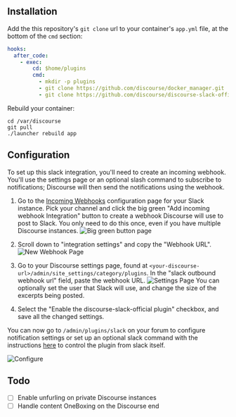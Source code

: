 ## Installation

Add the this repository's `git clone` url to your container's `app.yml` file, at the bottom of the `cmd` section:

```yml
hooks:
  after_code:
    - exec:
        cd: $home/plugins
        cmd:
          - mkdir -p plugins
          - git clone https://github.com/discourse/docker_manager.git
          - git clone https://github.com/discourse/discourse-slack-official.git
```

Rebuild your container:

```
cd /var/discourse
git pull
./launcher rebuild app
```

## Configuration

To set up this slack integration, you'll need to create an incoming webhook. You'll use the settings page or an optional slash command to subscribe to notifications; Discourse will then send the notifications using the webhook. 

1. Go to the [Incoming Webhooks](https://slack.com/apps/new/A0F7XDUAZ-incoming-webhooks) configuration page for your Slack instance. Pick your channel and click the big green "Add incoming webhook Integration" button to create a webhook Discourse will use to post to Slack. You only need to do this once, even if you have multiple  Discourse instances.
    ![Big green button page](http://i.imgur.com/HZDncCP.png)
2. Scroll down to "integration settings" and copy the "Webhook URL". 
    ![New Webhook Page](https://cloud.githubusercontent.com/assets/1386403/16739200/f92dbee8-4766-11e6-9e4a-03289337a91b.png)
3. Go to your Discourse settings page, found at `<your-discourse-url>/admin/site_settings/category/plugins`. In the "slack outbound webhook url" field, paste the webhook URL.
    ![Settings Page](http://i.imgur.com/wXwkSFR.png)
You can optionally set the user that Slack will use, and change the size of the excerpts being posted.

4. Select the "Enable the discourse-slack-official plugin" checkbox, and save all the changed settings.

You can now go to `/admin/plugins/slack` on your forum to configure notification settings or set up an optional slack command with the instructions [here](./README-SLASHCOMMAND.md) to control the plugin from slack itself.

![Configure](http://i.imgur.com/ea8kvbE.png)

## Todo
- [ ] Enable unfurling on private Discourse instances
- [ ] Handle content OneBoxing on the Discourse end
